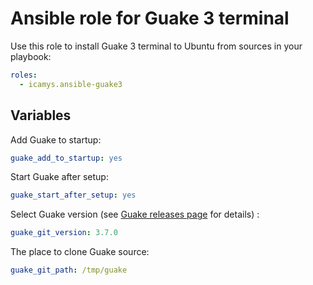 # Ansible role for Guake 3 terminal

Use this role to install Guake 3 terminal to Ubuntu from sources in your playbook:
```yaml
roles:
  - icamys.ansible-guake3
```

## Variables

Add Guake to startup:
```yaml
guake_add_to_startup: yes
```

Start Guake after setup:
```yaml
guake_start_after_setup: yes
```

Select Guake version 
(see [Guake releases page](https://github.com/Guake/guake/tags) for details) :
```yaml
guake_git_version: 3.7.0
```

The place to clone Guake source:
```yaml
guake_git_path: /tmp/guake
```